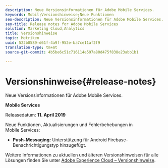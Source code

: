 ```yaml
---
description: Neue Versionsinformationen für Adobe Mobile Services.
keywords: Mobil;Versionshinweise;Neue Funktionen
seo-description: Neue Versionsinformationen für Adobe Mobile Services.
seo-title: Release notes for Adobe Mobile Services
solution: Marketing Cloud,Analytics
title: Versionshinweise
topic: Metriken
uuid: 522b0589-d61f-4a9f-952e-ba7ce11af2f9
translation-type: tm+mt
source-git-commit: 4b5be6c51c716114e597a80d475f838e23abb1b1

---
```



# Versionshinweise{#release-notes}

Neue Versionsinformationen für Adobe Mobile Services.

**Mobile Services**

Releasedatum: **11. April 2019**

Neue Funktionen, Aktualisierungen und Fehlerbehebungen in Mobile Services:

* **Push-Messaging:** Unterstützung für Android Firebase-Benachrichtigungstyp hinzugefügt.

Weitere Informationen zu aktuellen und älteren Versionshinweisen für alle Lösungen finden Sie unter [Adobe Experience Cloud – Versionshinweise](https://marketing.adobe.com/resources/help/en_US/whatsnew/).
